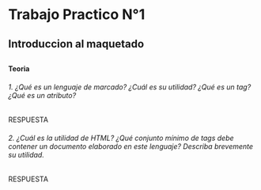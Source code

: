 <h1> Trabajo Practico N°1 </h1>
<h2> Introduccion al maquetado <h2>

<h4> Teoria </h4>


  <h6> 1. ¿Qué es un lenguaje de marcado? ¿Cuál es su utilidad? ¿Qué es un tag? ¿Qué es un atributo? </h6>
  <p> RESPUESTA </p>
  
  <h6> 2. ¿Cuál es la utilidad de HTML? ¿Qué conjunto mínimo de tags debe contener un documento elaborado en este lenguaje? Describa brevemente su utilidad. </h6>
  <p> RESPUESTA </p>


  
